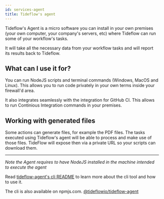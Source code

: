 ```yaml
---
id: services-agent
title: Tideflow's agent
---
```


Tideflow's Agent is a micro software you can install in your own premises (your
own computer, your company's servers, etc) where Tideflow can run some of your
workflow's tasks.

It will take all the necessary data from your workflow tasks and will report
its results back to Tideflow.

## What can I use it for?

You can run NodeJS scripts and terminal commands (Windows, MacOS and Linux). This
allows you to run code privately in your own terms inside your firewall'd area.

It also integrates seamlessly with the integration for GitHub CI. This allows to
run Continious Integration commands in your premises.

## Working with generated files

Some actions can generate files, for example the PDF files. The tasks executed
using Tideflow's agent will be able to process and make use of those files. TideFlow
will expose then via a private URL so your scripts can download them.

---

_Note the Agent requires to have NodeJS installed in the machine intended to
execute the agent_

Read [tideflow-agent's cli README](https://raw.githubusercontent.com/tideflow-io/tideflow-agent/master/README.md) to learn more about the cli tool and how to use it.

The cli is also available on npmjs.com. [@tideflowio/tideflow-agent](https://www.npmjs.com/package/@tideflowio/tideflow-agent)
